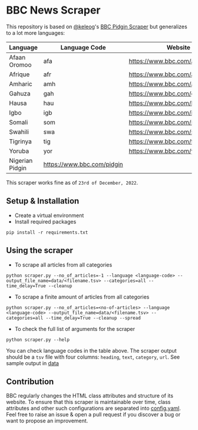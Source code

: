 # BBC News Scraper
This repository is based on [@keleog](https://github.com/keleog/)'s [BBC Pidgin Scraper](https://github.com/keleog/bbc_pidgin_scraper) but generalizes to a lot more languages:

| Language | Language Code | Website |
|---------|--------------|--------|
| Afaan Oromoo | afa | https://www.bbc.com/afaanoromoo |
| Afrique | afr | https://www.bbc.com/afrique |
| Amharic | amh | https://www.bbc.com/amharic |
| Gahuza | gah | https://www.bbc.com/gahuza |
| Hausa | hau | https://www.bbc.com/hausa |
| Igbo | igb | https://www.bbc.com/igbo |
| Somali | som | https://www.bbc.com/somali |
| Swahili | swa | https://www.bbc.com/swahili |
| Tigrinya | tig | https://www.bbc.com/tigrinya |
| Yoruba | yor | https://www.bbc.com/yoruba |
| Nigerian Pidgin | https://www.bbc.com/pidgin |

This scraper works fine as of `23rd of December, 2022`.

## Setup & Installation
- Create a virtual environment 
-  Install required packages
```
pip install -r requirements.txt
```

## Using the scraper
- To scrape all articles from all categories
```
python scraper.py --no_of_articles=-1 --language <language-code> --output_file_name=data/<filename.tsv> --categories=all --time_delay=True --cleanup
```
- To scrape a finite amount of articles from all categories
```
python scraper.py --no_of_articles=<no-of-articles> --language <language-code> --output_file_name=data/<filename.tsv> --categories=all --time_delay=True --cleanup --spread
```
- To check the full list of arguments for the scraper
```
python scraper.py --help
```

You can check language codes in the table above.
The scraper output should be a `tsv` file with four columns: `heading`, `text`, `category`, `url`. See sample output in [data](data/)

## Contribution
BBC regularly changes the HTML class attributes and structure of its website. To ensure that this scraper is maintainable over time, class attributes and other such configurations are separated into [config.yaml](config.yml).
Feel free to raise an issue & open a pull request if you discover a bug or want to propose an improvement.
